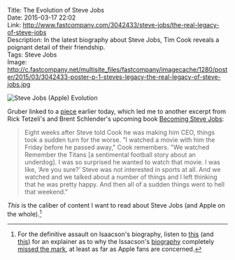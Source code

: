 Title: The Evolution of Steve Jobs  
Date: 2015-03-17 22:02  
Link: http://www.fastcompany.com/3042433/steve-jobs/the-real-legacy-of-steve-jobs  
Description: In the latest biography about Steve Jobs, Tim Cook reveals a poignant detail of their friendship.  
Tags: Steve Jobs  
Image: http://c.fastcompany.net/multisite_files/fastcompany/imagecache/1280/poster/2015/03/3042433-poster-p-1-steves-legacy-the-real-legacy-of-steve-jobs.jpg  

<p><img class="wide" src="http://c.fastcompany.net/multisite_files/fastcompany/imagecache/1280/poster/2015/03/3042433-poster-p-1-steves-legacy-the-real-legacy-of-steve-jobs.jpg" alt="Steve Jobs (Apple) Evolution" title="Steve Jobs (Apple) Evolution">

Gruber linked to a [piece][1] earlier today, which led me to another excerpt from Rick Tetzeli's and Brent Schlender's upcoming book [Becoming Steve Jobs][2]:

> Eight weeks after Steve told Cook he was making him CEO, things took a sudden turn for the worse. "I watched a movie with him the Friday before he passed away," Cook remembers. "We watched Remember the Titans [a sentimental football story about an underdog]. I was so surprised he wanted to watch that movie. I was like, ‘Are you sure?’ Steve was not interested in sports at all. And we watched and we talked about a number of things and I left thinking that he was pretty happy. And then all of a sudden things went to hell that weekend."

*This* is the caliber of content I want to read about Steve Jobs (and Apple on the whole).[^1]

[^1]: For the definitive assault on Isaacson's biography, listen to [this][a] (and [this][b]) for an explainer as to why the Issacson's [biography][c] completely [missed the mark][d], at least as far as Apple fans are concerned.

[a]: http://5by5.tv/hypercritical/42 "Hypercritical, episode 42"
[b]: http://5by5.tv/hypercritical/43 "Hypercritical, episode 43"
[c]: http://amazon.com/dp/1442369051 "Audiobook version of Walter Isaacson's 'Steve Jobs' on Amazon"
[d]: http://www.marco.org/2012/02/15/walter-isaacsons-steve-jobs "Marco's take on Walter Isaacson's 'Steve Jobs'"

[1]: http://daringfireball.net/linked/2015/03/17/jobs-cook "John Gruber's link to an excerpt from 'Becoming Steve Jobs'"
[2]: http://amazon.com/dp/0385347405/?tag=theov0c-20 "'Becoming Steve Jobs' by Brent Schlender and Rick Tetzeli on Amazon"